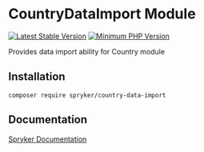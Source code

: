 # CountryDataImport Module
[![Latest Stable Version](https://poser.pugx.org/spryker/country-data-import/v/stable.svg)](https://packagist.org/packages/spryker/country-data-import)
[![Minimum PHP Version](https://img.shields.io/badge/php-%3E%3D%208.0-8892BF.svg)](https://php.net/)

Provides data import ability for Country module

## Installation

```
composer require spryker/country-data-import
```

## Documentation

[Spryker Documentation](https://docs.spryker.com)
